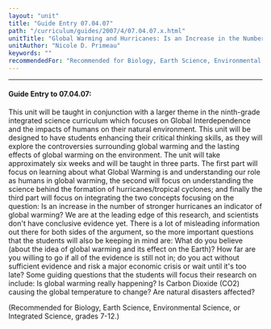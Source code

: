 ```yaml
---
layout: "unit"
title: "Guide Entry 07.04.07"
path: "/curriculum/guides/2007/4/07.04.07.x.html"
unitTitle: "Global Warming and Hurricanes: Is an Increase in the Number of Stronger Hurricanes an Indicator of Global Warming?"
unitAuthor: "Nicole D. Primeau"
keywords: ""
recommendedFor: "Recommended for Biology, Earth Science, Environmental Science, or Integrated Science, grades 7-12."
---
```

<body>
<hr/>
<h4>
Guide Entry to 07.04.07:
</h4>
<p>
This unit will be taught in conjunction with a larger theme in the ninth-grade integrated science curriculum which focuses on Global Interdependence and the impacts of humans on their natural environment. This unit will be designed to have students enhancing their critical thinking skills, as they will explore the controversies surrounding global warming and the lasting effects of global warming on the environment. The unit will take approximately six weeks and will be taught in three parts. The first part will focus on learning about what Global Warming is and understanding our role as humans in global warming, the second will focus on understanding the science behind the formation of hurricanes/tropical cyclones; and finally the third part will focus on integrating the two concepts focusing on the question: Is an increase in the number of stronger hurricanes an indicator of global warming? We are at the leading edge of this research, and scientists don't have conclusive evidence yet. There is a lot of misleading information out there for both sides of the argument, so the more important questions that the students will also be keeping in mind are: What do you believe (about the idea of global warming and its effect on the Earth)? How far are you willing to go if all of the evidence is still not in; do you act without sufficient evidence and risk a major economic crisis or wait until it's too late? Some guiding questions that the students will focus their research on include: Is global warming really happening? Is Carbon Dioxide (CO2) causing the global temperature to change? Are natural disasters affected?
</p>
<p>
(Recommended for Biology, Earth Science, Environmental Science, or Integrated Science, grades 7-12.)
</p>
</body>